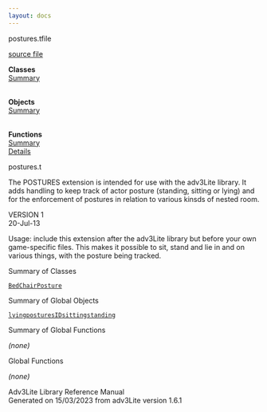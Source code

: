 ```yaml
---
layout: docs
---
```

<span class="title">postures.t</span><span class="type">file</span>

[source file](../source/postures.t.html)

**Classes**  
[Summary](#_ClassSummary_)  
 

**Objects**  
[Summary](#_ObjectSummary_)  
 

**Functions**  
[Summary](#_FunctionSummary_)  
[Details](#_Functions_)

<div class="fdesc">

postures.t

The POSTURES extension is intended for use with the adv3Lite library. It
adds handling to keep track of actor posture (standing, sitting or
lying) and for the enforcement of postures in relation to various kinsds
of nested room.

VERSION 1  
20-Jul-13

Usage: include this extension after the adv3Lite library but before your
own game-specific files. This makes it possible to sit, stand and lie in
and on various things, with the posture being tracked.

</div>

<span id="_ClassSummary_"></span>

<div class="mjhd">

<span class="hdln">Summary of Classes</span>  

</div>

[`Bed`](../object/Bed.html)[`Chair`](../object/Chair.html)[`Posture`](../object/Posture.html)
<span id="_ObjectSummary_"></span>

<div class="mjhd">

<span class="hdln">Summary of Global Objects</span>  

</div>

[`lying`](../object/lying.html)[`posturesID`](../object/posturesID.html)[`sitting`](../object/sitting.html)[`standing`](../object/standing.html)
<span id="FunctionSummary_"></span>

<div class="mjhd">

<span class="hdln">Summary of Global Functions</span>  

</div>

*(none)* <span id="_Functions_"></span>

<div class="mjhd">

<span class="hdln">Global Functions</span>  

</div>

*(none)*

<div class="ftr">

Adv3Lite Library Reference Manual  
Generated on 15/03/2023 from adv3Lite version 1.6.1

</div>
